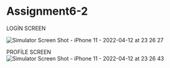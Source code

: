 # Assignment6-2

LOGİN SCREEN

![Simulator Screen Shot - iPhone 11 - 2022-04-12 at 23 26 27](https://user-images.githubusercontent.com/101144051/163048094-7da60b5e-27d0-4081-8f63-ee8847fe6edb.png)

PROFİLE SCREEN 
![Simulator Screen Shot - iPhone 11 - 2022-04-12 at 23 26 43](https://user-images.githubusercontent.com/101144051/163048113-911a2234-fe1a-4005-9816-55c85ec49490.png)
